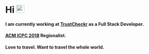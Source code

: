 # Hi <img src="https://media.giphy.com/media/hvRJCLFzcasrR4ia7z/giphy.gif" width="25px">

#### I am currently working at [TrustCheckr](https://trustcheckr.com) as a Full Stack Developer.

#### [ACM ICPC 2018](https://icpc.global/ICPCID/QBDDRAUU92XI) Regionalist.

#### Love to travel. Want to travel the whole world.
